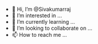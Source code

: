 - 👋 Hi, I’m @Sivakumarraj
- 👀 I’m interested in ...
- 🌱 I’m currently learning ...
- 💞️ I’m looking to collaborate on ...
- 📫 How to reach me ...

<!---
Sivakumarraj/Sivakumarraj is a ✨ special ✨ repository because its `README.md` (this file) appears on your GitHub profile.
You can click the Preview link to take a look at your changes.
--->
